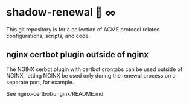 # shadow-renewal 🌚 ᨖ

This git repository is for a collection of ACME protocol related configurations, scripts, and code.

## nginx certbot plugin outside of nginx

The NGINX cerbot plugin with certbot crontabs can be used outside of NGINX, letting NGINX be used
only during the renewal process on a separate port, for example.

See nginx-certbot/unginx/README.md
